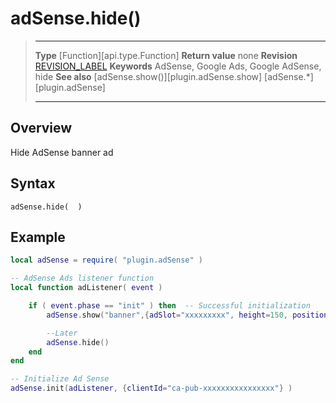 # adSense.hide()

> --------------------- ------------------------------------------------------------------------------------------
> __Type__              [Function][api.type.Function]
> __Return value__      none
> __Revision__          [REVISION_LABEL](REVISION_URL)
> __Keywords__          AdSense, Google Ads, Google AdSense, hide
> __See also__          [adSense.show()][plugin.adSense.show]
>						[adSense.*][plugin.adSense]
> --------------------- ------------------------------------------------------------------------------------------


## Overview

Hide AdSense banner ad


## Syntax

	adSense.hide(  )


## Example

``````lua
local adSense = require( "plugin.adSense" )

-- AdSense Ads listener function
local function adListener( event )

	if ( event.phase == "init" ) then  -- Successful initialization
		adSense.show("banner",{adSlot="xxxxxxxxx", height=150, position="bottom"})

		--Later
		adSense.hide()
	end
end

-- Initialize Ad Sense
adSense.init(adListener, {clientId="ca-pub-xxxxxxxxxxxxxxxx"} )
``````
